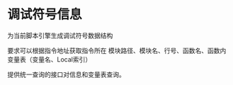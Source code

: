 
# 调试符号信息

为当前脚本引擎生成调试符号数据结构

要求可以根据指令地址获取指令所在 模块路径、模块名、行号、函数名、函数内变量表（变量名、Local索引）

提供统一查询的接口对信息和变量表查询。